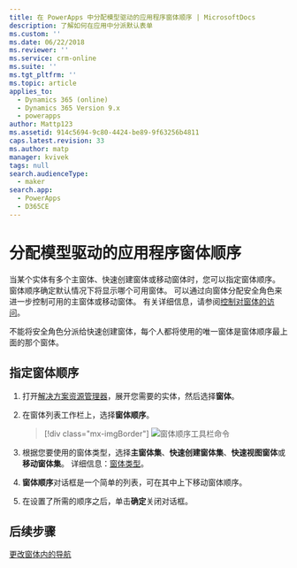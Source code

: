 ```yaml
---
title: 在 PowerApps 中分配模型驱动的应用程序窗体顺序 | MicrosoftDocs
description: 了解如何在应用中分派默认表单
ms.custom: ''
ms.date: 06/22/2018
ms.reviewer: ''
ms.service: crm-online
ms.suite: ''
ms.tgt_pltfrm: ''
ms.topic: article
applies_to:
  - Dynamics 365 (online)
  - Dynamics 365 Version 9.x
  - powerapps
author: Mattp123
ms.assetid: 914c5694-9c80-4424-be89-9f63256b4811
caps.latest.revision: 33
ms.author: matp
manager: kvivek
tags: null
search.audienceType:
  - maker
search.app:
  - PowerApps
  - D365CE
---
```

# <a name="assign-model-driven-app-form-order"></a>分配模型驱动的应用程序窗体顺序

 当某个实体有多个主窗体、快速创建窗体或移动窗体时，您可以指定窗体顺序。 窗体顺序确定默认情况下将显示哪个可用窗体。 可以通过向窗体分配安全角色来进一步控制可用的主窗体或移动窗体。 有关详细信息，请参阅[控制对窗体的访问](control-access-forms.md)。  
  
 不能将安全角色分派给快速创建窗体，每个人都将使用的唯一窗体是窗体顺序最上面的那个窗体。  
  
## <a name="to-assign-a-form-order"></a>指定窗体顺序  
  
1.  打开[解决方案资源管理器](advanced-navigation.md#solution-explorer)，展开您需要的实体，然后选择**窗体**。  
  
2.  在窗体列表工作栏上，选择**窗体顺序**。  

     > [!div class="mx-imgBorder"] 
     > ![窗体顺序工具栏命令](media/form-order.png)
  
3.  根据您要使用的窗体类型，选择**主窗体集**、**快速创建窗体集**、**快速视图窗体**或**移动窗体集**。 详细信息：[窗体类型](types-forms.md)。 
  
4.  **窗体顺序**对话框是一个简单的列表，可在其中上下移动窗体顺序。  
  
5.  在设置了所需的顺序之后，单击**确定**关闭对话框。  

## <a name="next-steps"></a>后续步骤

[更改窗体内的导航](use-the-form-editor-legacy.md)
